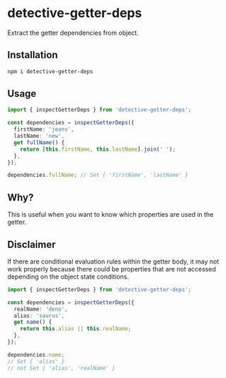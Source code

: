 # detective-getter-deps

Extract the getter dependencies from object.

## Installation

```bash
npm i detective-getter-deps
```

## Usage

```ts
import { inspectGetterDeps } from 'detective-getter-deps';

const dependencies = inspectGetterDeps({
  firstName: 'jeans',
  lastName: 'new',
  get fullName() {
    return [this.firstName, this.lastName].join(' ');
  },
});

dependencies.fullName; // Set { 'firstName', 'lastName' }
```

## Why?

This is useful when you want to know which properties are used in the getter.

## Disclaimer

If there are conditional evaluation rules within the getter body, it may not work properly because there could be properties that are not accessed depending on the object state conditions.

```ts
import { inspectGetterDeps } from 'detective-getter-deps';

const dependencies = inspectGetterDeps({
  realName: 'deno',
  alias: 'saurus',
  get name() {
    return this.alias || this.realName;
  },
});

dependencies.name;
// Set { 'alias' }
// not Set { 'alias', 'realName' }
```
